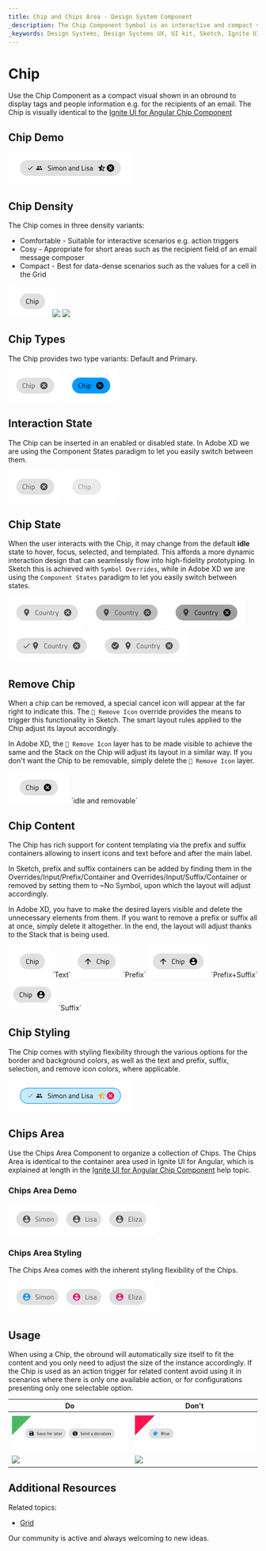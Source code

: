 ```yaml
---
title: Chip and Chips Area - Design System Component
_description: The Chip Component Symbol is an interactive and compact visual shown in an obround. The Chips Area Component Symbol represents a collection of Chip Components.
_keywords: Design Systems, Design Systems UX, UI kit, Sketch, Ignite UI for Angular, Sketch to Angular, Sketch to Angular, Angular, Angular Design System, Export code from Sketch, Design Kits for Angular, Sketch HTML, Sketch to HTML, Sketch UI kits
---
```


# Chip

Use the Chip Component as a compact visual shown in an obround to display tags and people information e.g. for the recipients of an email. The Chip is visually identical to the [Ignite UI for Angular Chip Component](https://www.infragistics.com/products/ignite-ui-angular/angular/components/chip.html)

## Chip Demo

<img class="responsive-img" src="../images/chip_demo.png" srcset="../images/chip_demo@2x.png 2x" />

## Chip Density

The Chip comes in three density variants:

- Comfortable - Suitable for interactive scenarios e.g. action triggers
- Cosy - Appropriate for short areas such as the recipient field of an email message composer
- Compact - Best for data-dense scenarios such as the values for a cell in the Grid

<img class="responsive-img" src="../images/chip_comfy.png" srcset="../images/chip_comfy@2x.png 2x" />
<img class="responsive-img" src="../images/chip_cosy.png" srcset="../images/chip_cosy@2x.png 2x" />
<img class="responsive-img" src="../images/chip_compact.png" srcset="../images/chip_compact@2x.png 2x" />

## Chip Types

The Chip provides two type variants: Default and Primary.

<img class="responsive-img" src="../images/chip_default.png" srcset="../images/chip_default@2x.png 2x" />
<img class="responsive-img" src="../images/chip_primary.png" srcset="../images/chip_primary@2x.png 2x" />

## Interaction State

The Chip can be inserted in an enabled or disabled state. In Adobe XD we are using the Component States paradigm to let you easily switch between them.

<img class="responsive-img" src="../images/chip_enabled.png" srcset="../images/chip_enabled@2x.png 2x" />
<img class="responsive-img" src="../images/chip_disabled.png" srcset="../images/chip_disabled@2x.png 2x" />

## Chip State

When the user interacts with the Chip, it may change from the default **idle** state to hover, focus, selected, and templated. This affords a more dynamic interaction design that can seamlessly flow into high-fidelity prototyping. In Sketch this is achieved with `Symbol Overrides`, while in Adobe XD we are using the `Component States` paradigm to let you easily switch between states.

<img class="responsive-img" src="../images/chip_idle.png" srcset="../images/chip_idle@2x.png 2x" />
<img class="responsive-img" src="../images/chip_hover.png" srcset="../images/chip_hover@2x.png 2x" />
<img class="responsive-img" src="../images/chip_focus.png" srcset="../images/chip_focus@2x.png 2x" />
<img class="responsive-img" src="../images/chip_selected.png" srcset="../images/chip_selected@2x.png 2x" />
<img class="responsive-img" src="../images/chip_templated.png" srcset="../images/chip_templated@2x.png 2x" />

## Remove Chip

When a chip can be removed, a special cancel icon will appear at the far right to indicate this. The `🔣 Remove Icon` override provides the means to trigger this functionality in Sketch. The smart layout rules applied to the Chip adjust its layout accordingly. 

In Adobe XD, the `🔣 Remove Icon` layer has to be made visible to achieve the same and the Stack on the Chip will adjust its layout in a similar way. If you don't want the Chip to be removable, simply delete the `🔣 Remove Icon` layer.

<img class="responsive-img" src="../images/chip_idle_removable.png" srcset="../images/chip_idle_removable@2x.png 2x" />
`idle and removable`

## Chip Content

The Chip has rich support for content templating via the prefix and suffix containers allowing to insert icons and text before and after the main label. 

In Sketch, prefix and suffix containers can be added by finding them in the Overrides/Input/Prefix/Container and Overrides/Input/Suffix/Container or removed by setting them to ~No Symbol, upon which the layout will adjust accordingly. 

In Adobe XD, you have to make the desired layers visible and delete the unnecessary elements from them. If you want to remove a prefix or suffix all at once, simply delete it altogether. In the end, the layout will adjust thanks to the Stack that is being used.

<img class="responsive-img" src="../images/chip_comfy.png" srcset="../images/chip_comfy@2x.png 2x" />
`Text`

<img class="responsive-img" src="../images/chip_prefix.png" srcset="../images/chip_prefix@2x.png 2x" />
`Prefix`

<img class="responsive-img" src="../images/chip_prefix_suffix.png" srcset="../images/chip_prefix_suffix@2x.png 2x" />
`Prefix+Suffix`

<img class="responsive-img" src="../images/chip_suffix.png" srcset="../images/chip_suffix@2x.png 2x" />
`Suffix`

## Chip Styling

The Chip comes with styling flexibility through the various options for the border and background colors, as well as the text and prefix, suffix, selection, and remove icon colors, where applicable.

<img class="responsive-img" src="../images/chip_styling.png" srcset="../images/chip_styling@2x.png 2x" />

## Chips Area

Use the Chips Area Component to organize a collection of Chips. The Chips Area is identical to the container area used in Ignite UI for Angular, which is explained at length in the [Ignite UI for Angular Chip Component](https://www.infragistics.com/products/ignite-ui-angular/angular/components/chip.html) help topic.

### Chips Area Demo

<img class="responsive-img" src="../images/chips_area_demo.png" srcset="../images/chips_area_demo@2x.png 2x" />

### Chips Area Styling

The Chips Area comes with the inherent styling flexibility of the Chips.

<img class="responsive-img" src="../images/chips_area_styling.png" srcset="../images/chips_area_styling@2x.png 2x" />

## Usage

When using a Chip, the obround will automatically size itself to fit the content and you only need to adjust the size of the instance accordingly. If the Chip is used as an action trigger for related content avoid using it in scenarios where there is only one available action, or for configurations presenting only one selectable option.

| Do                                                                         | Don't                                                                          |
| -------------------------------------------------------------------------- | ------------------------------------------------------------------------------ |
| |
| <img class="responsive-img" src="../images/chip_do1.png" srcset="../images/chip_do1@2x.png 2x" /> | <img class="responsive-img" src="../images/chip_dont2.png" srcset="../images/chip_dont2@2x.png 2x" /> |
| <img class="responsive-img" src="../images/chip_do3.png" srcset="../images/chip_do3@2x.png 2x" /> | <img class="responsive-img" src="../images/chip_dont3.png" srcset="../images/chip_dont3@2x.png 2x" /> |



## Additional Resources

Related topics:

- [Grid](grid.md)
  <div class="divider--half"></div>

Our community is active and always welcoming to new ideas.
